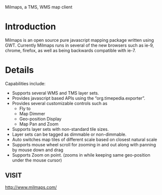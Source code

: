 Milmaps, a TMS, WMS map client

# Introduction #

Milmaps is an open source pure javascript mapping package written using GWT. Currently Milmaps runs in several of the new browsers such as ie-9, chrome, firefox, as well as being backwards compatible with ie-7.

# Details #
Capabilities include:
  * Supports several WMS and TMS layer sets.
  * Provides javascript based APIs using the “org.timepedia.exporter”.
  * Provides several customizable controls such as
    * Fly to
    * Map Dimmer
    * Geo-position Display
    * Map Pan and Zoom
  * Supports layer sets with non-standard tile sizes.
  * Layer sets can be tagged as dimmable or non-dimmable.
  * Auto switches map tiles of different scale based on closest natural scale
  * Supports mouse wheel scroll for zooming in and out along with panning by mouse down and drag
  * Supports Zoom on point. (zooms in while keeping same geo-position under the mouse cursor)

## VISIT ##
http://www.milmaps.com/